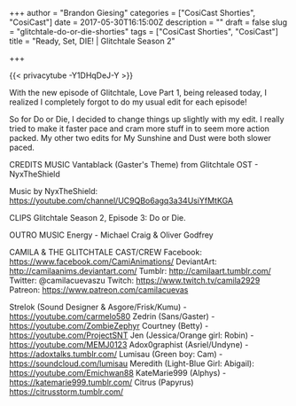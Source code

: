 +++
author = "Brandon Giesing"
categories = ["CosiCast Shorties", "CosiCast"]
date = 2017-05-30T16:15:00Z
description = ""
draft = false
slug = "glitchtale-do-or-die-shorties"
tags = ["CosiCast Shorties", "CosiCast"]
title = "Ready, Set, DIE! | Glitchtale Season 2"

+++

{{< privacytube -Y1DHqDeJ-Y >}}

With the new episode of Glitchtale, Love Part 1, being released today, I
realized I completely forgot to do my usual edit for each episode!

So for Do or Die, I decided to change things up slightly with my edit. I really
tried to make it faster pace and cram more stuff in to seem more action packed.
My other two edits for My Sunshine and Dust were both slower paced.

CREDITS
MUSIC
Vantablack (Gaster's Theme) from Glitchtale OST - NyxTheShield

Music by NyxTheShield: https://youtube.com/channel/UC9QBo6agq3a34UsiYfMtKGA

CLIPS
Glitchtale Season 2, Episode 3: Do or Die.

OUTRO MUSIC
Energy - Michael Craig & Oliver Godfrey

CAMILA & THE GLITCHTALE CAST/CREW
Facebook: https://www.facebook.com/CamiAnimations/
DeviantArt: http://camilaanims.deviantart.com/
Tumblr: http://camilaart.tumblr.com/
Twitter: @camilacuevaszu
Twitch: https://www.twitch.tv/camila2929
Patreon: https://www.patreon.com/camilacuevas

Strelok (Sound Designer & Asgore/Frisk/Kumu) - https://youtube.com/carmelo580
Zedrin (Sans/Gaster) - https://youtube.com/ZombieZephyr
Courtney (Betty) - https://youtube.com/ProjectSNT
Jen (Jessica/Orange girl: Robin) - https://youtube.com/MEMJ0123
Adox0graphist (Asriel/Undyne) - https://adoxtalks.tumblr.com/
Lumisau (Green boy: Cam) - https://soundcloud.com/lumisau
Meredith (Light-Blue Girl: Abigail): https://youtube.com/Emichwan88
KateMarie999 (Alphys) - https://katemarie999.tumblr.com/
Citrus (Papyrus) https://citrusstorm.tumblr.com/
